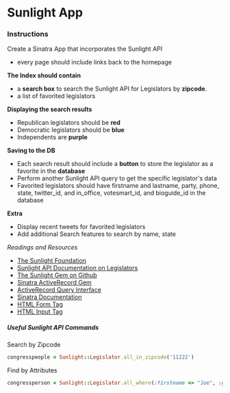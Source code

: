 # Sunlight App

### Instructions
Create a Sinatra App that incorporates the Sunlight API

* every page should include links back to the homepage

**The Index should contain**

* a **search box** to search the Sunlight API for Legislators by **zipcode**.
* a list of favorited legislators

**Displaying the search results**

* Republican legislators should be **red**
* Democratic legislators should be **blue**
* Independents are **purple**

**Saving to the DB**

* Each search result should include a **button** to store the legislator as a favorite in the **database**
* Perform another Sunlight API query to get the specific legislator's data
* Favorited legislators should have firstname and lastname, party, phone, state, twitter_id, and in_office, votesmart_id, and bioguide_id in the database

**Extra**

* Display recent tweets for favorited legislators
* Add additional Search features to search by name, state

_Readings and Resources_

* [The Sunlight Foundation](http://sunlightfoundation.com/)
* [Sunlight API Documentation on Legislators](http://sunlightlabs.github.io/congress/legislators.html)
* [The Sunlight Gem on Github](https://github.com/sunlightlabs/ruby-sunlight)
* [Sinatra ActiveRecord Gem](https://github.com/bmizerany/sinatra-activerecord)
* [ActiveRecord Query Interface](http://guides.rubyonrails.org/active_record_querying.html)
* [Sinatra Documentation](http://www.sinatrarb.com/documentation.html)
* [HTML Form Tag](https://developer.mozilla.org/en-US/docs/Web/HTML/Element/form)
* [HTML Input Tag](https://developer.mozilla.org/en-US/docs/Web/HTML/Element/Input)

##### Useful Sunlight API Commands

Search by Zipcode

```ruby
congresspeople = Sunlight::Legislator.all_in_zipcode('11222')
```

Find by Attributes

```ruby
congressperson = Sunlight::Legislator.all_where(:firstname => "Joe", :gender => "M")
```